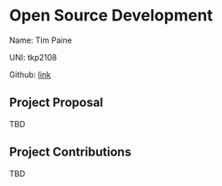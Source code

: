 # Open Source Development

Name: Tim Paine

UNI: tkp2108

Github: [link](https://github.com/timkpaine)


## Project Proposal
TBD

## Project Contributions
TBD
